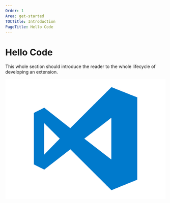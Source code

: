 ```yaml
---
Order: 1
Area: get-started
TOCTitle: Introduction
PageTitle: Hello Code
---
```


# Hello Code

This whole section should introduce the reader to the whole lifecycle of developing an extension.

![logo](images/introduction/logo.png)